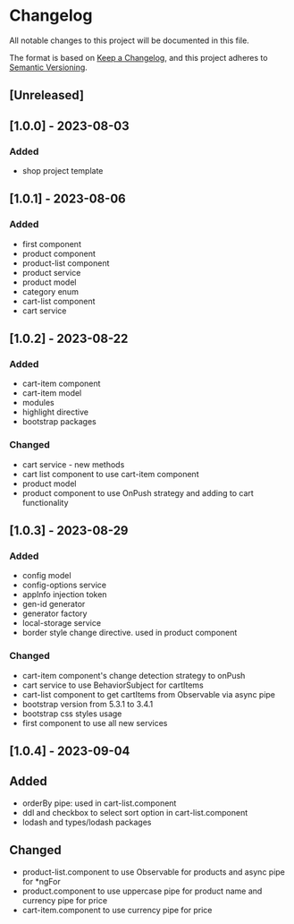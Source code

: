 # Changelog

All notable changes to this project will be documented in this file.

The format is based on [Keep a Changelog](https://keepachangelog.com/en/1.0.0/),
and this project adheres to [Semantic Versioning](https://semver.org/spec/v2.0.0.html).

## [Unreleased]

## [1.0.0] - 2023-08-03

### Added

- shop project template

## [1.0.1] - 2023-08-06

### Added

- first component
- product component
- product-list component
- product service
- product model
- category enum
- cart-list component
- cart service

## [1.0.2] - 2023-08-22

### Added

- cart-item component
- cart-item model
- modules
- highlight directive
- bootstrap packages


### Changed

- cart service - new methods
- cart list component to use cart-item component
- product model
- product component to use OnPush strategy and adding to cart functionality

## [1.0.3] - 2023-08-29

### Added

- config model
- config-options service
- appInfo injection token
- gen-id generator
- generator factory
- local-storage service
- border style change directive. used in product component


### Changed

- cart-item component's change detection strategy to onPush
- cart service to use BehaviorSubject for cartItems
- cart-list component to get cartItems from Observable via async pipe
- bootstrap version from 5.3.1 to 3.4.1
- bootstrap css styles usage
- first component to use all new services

## [1.0.4] - 2023-09-04

## Added

- orderBy pipe: used in cart-list.component
- ddl and checkbox to select sort option in cart-list.component
- lodash and types/lodash packages

## Changed

- product-list.component to use Observable for products and async pipe for *ngFor
- product.component to use uppercase pipe for product name and currency pipe for price
- cart-item.component to use currency pipe for price
